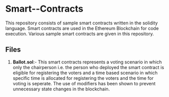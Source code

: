 # Smart--Contracts
This repository consists of sample smart contracts written in the solidity language. Smart contracts are used in the Ethereum Blockchain for code execution. Various sample smart contracts are given in this repository.


## Files

1. **Ballot.sol**:- This smart contracts represents a voting scenario in which only the chairperson i.e. the person who deployed the smart contract is eligible for registering the voters and a time based scenario in which specific time is allocated for registering the voters and the time for voting is seperate. The use of modifiers has been shown to prevent unnecessary state changes in the blockchain.
